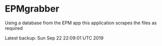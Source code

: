 # EPMgrabber
Using a database from the EPM app this application scrapes the files as required


Latest backup: Sun Sep 22 22:09:01 UTC 2019
